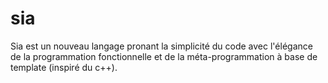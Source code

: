 # sia

Sia est un nouveau langage pronant la simplicité du code avec l'élégance de la programmation fonctionnelle et de la méta-programmation à base de template (inspiré du c++).

